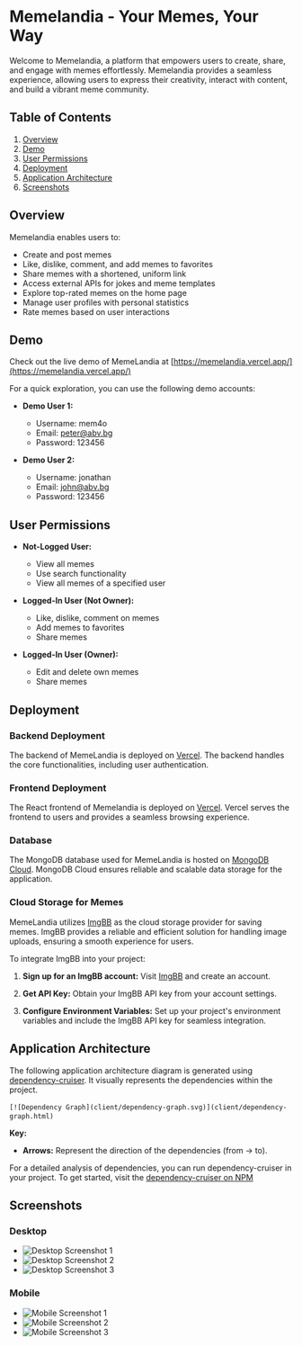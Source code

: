 # Memelandia - Your Memes, Your Way

Welcome to Memelandia, a platform that empowers users to create, share, and engage with memes effortlessly. Memelandia provides a seamless experience, allowing users to express their creativity, interact with content, and build a vibrant meme community.

## Table of Contents

1. [Overview](#overview)
2. [Demo](#demo)
3. [User Permissions](#user-permissions)
4. [Deployment](#deployment)
5. [Application Architecture](#application-architecture)
6. [Screenshots](#screenshots)

## Overview

Memelandia enables users to:

-   Create and post memes
-   Like, dislike, comment, and add memes to favorites
-   Share memes with a shortened, uniform link
-   Access external APIs for jokes and meme templates
-   Explore top-rated memes on the home page
-   Manage user profiles with personal statistics
-   Rate memes based on user interactions

## Demo

Check out the live demo of MemeLandia at [https://memelandia.vercel.app/](https://memelandia.vercel.app/)

For a quick exploration, you can use the following demo accounts:

-   **Demo User 1:**

    -   Username: mem4o
    -   Email: peter@abv.bg
    -   Password: 123456

-   **Demo User 2:**
    -   Username: jonathan
    -   Email: john@abv.bg
    -   Password: 123456

## User Permissions

-   **Not-Logged User:**

    -   View all memes
    -   Use search functionality
    -   View all memes of a specified user

-   **Logged-In User (Not Owner):**

    -   Like, dislike, comment on memes
    -   Add memes to favorites
    -   Share memes

-   **Logged-In User (Owner):**
    -   Edit and delete own memes
    -   Share memes

## Deployment

### Backend Deployment

The backend of MemeLandia is deployed on [Vercel](https://vercel.com/). The backend handles the core functionalities, including user authentication.

### Frontend Deployment

The React frontend of Memelandia is deployed on [Vercel](https://vercel.com/). Vercel serves the frontend to users and provides a seamless browsing experience.

### Database

The MongoDB database used for MemeLandia is hosted on [MongoDB Cloud](https://cloud.mongodb.com). MongoDB Cloud ensures reliable and scalable data storage for the application.

### Cloud Storage for Memes

MemeLandia utilizes [ImgBB](https://imgbb.com/) as the cloud storage provider for saving memes. ImgBB provides a reliable and efficient solution for handling image uploads, ensuring a smooth experience for users.

To integrate ImgBB into your project:

1. **Sign up for an ImgBB account:** Visit [ImgBB](https://imgbb.com/) and create an account.

2. **Get API Key:** Obtain your ImgBB API key from your account settings.

3. **Configure Environment Variables:** Set up your project's environment variables and include the ImgBB API key for seamless integration.

## Application Architecture

The following application architecture diagram is generated using [dependency-cruiser](https://github.com/sverweij/dependency-cruiser). It visually represents the dependencies within the project.

    [![Dependency Graph](client/dependency-graph.svg)](client/dependency-graph.html)

**Key:**
-   **Arrows:** Represent the direction of the dependencies (from → to).

For a detailed analysis of dependencies, you can run dependency-cruiser in your project. To get started, visit the [dependency-cruiser on NPM](https://www.npmjs.com/package/dependency-cruiser)



## Screenshots

### Desktop

-   ![Desktop Screenshot 1](path/to/desktop-screenshot-1.png)
-   ![Desktop Screenshot 2](path/to/desktop-screenshot-2.png)
-   ![Desktop Screenshot 3](path/to/desktop-screenshot-3.png)

### Mobile

-   ![Mobile Screenshot 1](path/to/mobile-screenshot-1.png)
-   ![Mobile Screenshot 2](path/to/mobile-screenshot-2.png)
-   ![Mobile Screenshot 3](path/to/mobile-screenshot-3.png)
